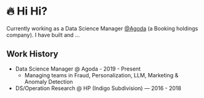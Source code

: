 # :fire: Hi Hi?

Currently working as a Data Science Manager [@Agoda](https://www.agoda.com) (a Booking holdings company). I have built and ... 

## Work History

- Data Science Manager @ Agoda - 2019 - Present
    * Managing teams in Fraud, Personalization, LLM, Marketing & Anomaly Detection
- DS/Operation Research @ HP (Indigo Subdivision) — 2016 - 2018